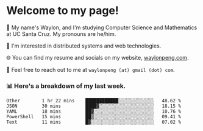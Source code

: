 # Welcome to my page! 

👋 My name's Waylon, and I'm studying Computer Science and Mathematics at UC Santa Cruz. My pronouns are he/him. 

💭 I'm interested in distributed systems and web technologies.

🌐 You can find my resume and socials on my website, [waylonpeng.com](https://www.waylonpeng.com).

📧 Feel free to reach out to me at `waylonpeng (at) gmail (dot) com`.

### 📊 Here's a breakdown of my last week.

<!--START_SECTION:waka-->
```text
Other        1 hr 22 mins    ████████████░░░░░░░░░░░░░   48.62 % 
JSON         30 mins         ████▓░░░░░░░░░░░░░░░░░░░░   18.15 % 
YAML         18 mins         ██▓░░░░░░░░░░░░░░░░░░░░░░   10.76 % 
PowerShell   15 mins         ██▒░░░░░░░░░░░░░░░░░░░░░░   09.41 % 
Text         11 mins         █▓░░░░░░░░░░░░░░░░░░░░░░░   07.02 % 
```
<!--END_SECTION:waka-->
